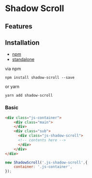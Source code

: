 # Shadow Scroll


## Features

## Installation
- [npm](https://www.npmjs.com/package/shadow-scroll)
- [standalone](https://raw.githubusercontent.com/appleple/shadow-scroll/master/js/shadow-scroll.js)

via npm
```shell
npm install shadow-scroll --save
```

or yarn

```shell
yarn add shadow-scroll
```

### Basic

```html
<div class="js-container">
	<div class="main">
	</div>
	<div class="sub">
	  <div class="js-shadow-scroll">
	  <!-- contents here -->
	  </div>
	</div>
</div>
```

```js
new ShadowScroll('.js-shadow-scroll',{
	container: '.js-container',
});
```
